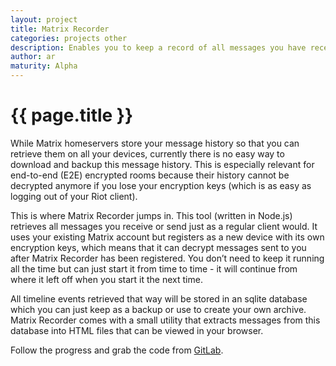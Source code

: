 ```yaml
---
layout: project
title: Matrix Recorder
categories: projects other
description: Enables you to keep a record of all messages you have received.
author: ar
maturity: Alpha
---
```


# {{ page.title }}

While Matrix homeservers store your message history so that you can retrieve them on all your devices, currently there is no easy way to download and backup this message history. This is especially relevant for end-to-end (E2E) encrypted rooms because their history cannot be decrypted anymore if you lose your encryption keys (which is as easy as logging out of your Riot client).

This is where Matrix Recorder jumps in. This tool (written in Node.js) retrieves all messages you receive or send just as a regular client would. It uses your existing Matrix account but registers as a new device with its own encryption keys, which means that it can decrypt messages sent to you after Matrix Recorder has been registered. You don’t need to keep it running all the time but can just start it from time to time - it will continue from where it left off when you start it the next time.

All timeline events retrieved that way will be stored in an sqlite database which you can just keep as a backup or use to create your own archive. Matrix Recorder comes with a small utility that extracts messages from this database into HTML files that can be viewed in your browser.

Follow the progress and grab the code from [GitLab](https://gitlab.com/argit/matrix-recorder).

